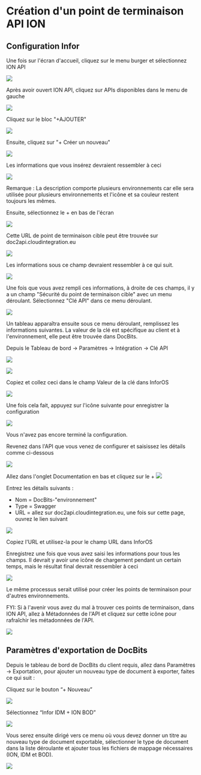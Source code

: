 # Création d'un point de terminaison API ION

## Configuration Infor

Une fois sur l'écran d'accueil, cliquez sur le menu burger et sélectionnez ION API

![](https://lh7-us.googleusercontent.com/hSxKZMRZUv5SJc2tMxgD2aMcaAVPkmTJMEdIjPY4JoM3BWiN9BUCQSywdCNJUs54R4Df8Z6Im3Zy2TRfRQE\_bK-FU5R9DbRDF3\_drGNPPbHEYCXJzD3Go5pAbIX6mohTMDchY3q7jK6hRheoreVuT-g)

Après avoir ouvert ION API, cliquez sur APIs disponibles dans le menu de gauche

![](https://lh7-us.googleusercontent.com/Ed2FRY1deP-21i-45Q3dUBdDrPOsnKnl6BzMq65FbUDk4kIW9jQClwWVFbuvPvR\_HGpNDOFHvXsy0RnJ\_KE1cLfgrDSoMg1\_\_Q1W0\_3bZs5sg35cCN2w4Fbc9oAy\_uH9VHwkg\_irA6AQ\_wU0q\_G4QRQ)

Cliquez sur le bloc "+AJOUTER"

![](https://lh7-us.googleusercontent.com/GdMApy9dnygxJwFTfYJ\_LDWOE9sOgeDdNkzhzHsxqpv-JUBYnPtB18U7nwLfnGXzyJs448gpztGdLNAKIC4jYmtc56wCbKRNqXsw5e-4ITNS5aeBJ30kAOVJzvPmu-idiSu-aEKKYvr4KblwBqs55nE)

Ensuite, cliquez sur "+ Créer un nouveau"

![](https://lh7-us.googleusercontent.com/\_MPsEXD4q7PsiAVXXbyfadZmwndAs8l3tEfPq97IqoRgk0QWdOeDV-rZwtWyhY3tUQ0uqhj1Wrr4xqDIHetzyOAnC0zAEy9j3D2uT3VJ8fJaik4HXII7Q70SdAJAVeHatuKYSlEttHCCmfa60VOgdWU)

Les informations que vous insérez devraient ressembler à ceci

![](https://lh7-us.googleusercontent.com/gwvBDFrrA-vOihzWxa\_Ns1wMbXJKzz0Qds1vyJwc3cc1QrUAd3udV5oF7iW1riwS4fYgv7-fOAdxQvATtkPZ-HHbjOnmRv4QiUpAMUyXU0XlUBisMlOQPDiKH5guSw7T\_PxSmQTghiusyrv2-btGKDU)

Remarque : La description comporte plusieurs environnements car elle sera utilisée pour plusieurs environnements et l'icône et sa couleur restent toujours les mêmes.

Ensuite, sélectionnez le + en bas de l'écran

![](https://lh7-us.googleusercontent.com/dtYP0O6Abzd-9yDgqtLMJh\_4p1GNGqqtJMCySJEzw-3-hcvySwdXoznQBQ-6fkCGCHVrKXRFSint8\_HuL6BpjRizZ-zIpornm7F-JH\_jU48OQ1s1kPCQyV-9mKkQkPh1ge8xbINKuV0ps7gvKuddqDs)

Cette URL de point de terminaison cible peut être trouvée sur doc2api.cloudintegration.eu

![](https://lh7-us.googleusercontent.com/-olPQPbkiOSYtKh6JeDtVGDypj5xfS1vsb78vLAFDE3hETqHvzDC4VjiAwR0F3Le0seqxicUDNhXjOoOGrXgCe-cByPrp\_q-bg-nKG2Y1JngREWyekzdQ5Cbnxi0aWv\_VySw0LdcwpAElcXG\_b5Vmlo)

Les informations sous ce champ devraient ressembler à ce qui suit.

![](https://lh7-us.googleusercontent.com/DKI7Ewpn6\_3euuarVLThq6Hdatfje8i44dhUCjWUtWcA0Dq38s8Idm3DbjE0HkAv3hGmYrdgUtuRF-skv6-d\_QghuHsFR8C3Vcf72IR8diP30ixrgd0YU7oEb6DWInIqK9ccH\_X-7VotPo5sCO379NA)

Une fois que vous avez rempli ces informations, à droite de ces champs, il y a un champ "Sécurité du point de terminaison cible" avec un menu déroulant. Sélectionnez "Clé API" dans ce menu déroulant.

![](https://lh7-us.googleusercontent.com/57rltIU4KnHAZ6wskQQHmn094UpRblxP\_-3Q14tVhKRT2M5uUdC4CuNINZqvy2NLjnwqDeWLIN6yr1ByNYHbV3SG1nH\_cf6zB-53I5k\_2zBeIjjQAR6BfGJBmDbh6uit5vYm0M8pGuLg0KFLXru\_N84)

Un tableau apparaîtra ensuite sous ce menu déroulant, remplissez les informations suivantes. La valeur de la clé est spécifique au client et à l'environnement, elle peut être trouvée dans DocBits.

Depuis le Tableau de bord → Paramètres → Intégration → Clé API

![](https://lh7-us.googleusercontent.com/SPs6Mw9-MeDAyXBgv5CK-CbKY-rEngzHVX9ruq3CcJnSuaqq76ibxuF-gbYS8VC2mv5TjsF48DLP8q2X2seN3J5voo7FP4dWipKVglWRHnWWQ3gtoBkCY6jrpUkQ1iLQ8huoWqku70LVZkcjUykp-w8)

![](https://lh7-us.googleusercontent.com/W4-UD6i9ux7l2k8lG77daDMikVm-77npHw4EOQkrwagAjOBXqrJYeJ-5mn3UQzddPCWUDTcmoihVvLqK4uf8bKT-kQ4gWAAV7HdwxllwiqqbIi0fReynpvkhK78mlfJQLQxI\_csynJx0-rWI22G8Lgk)

Copiez et collez ceci dans le champ Valeur de la clé dans InforOS

![](https://lh7-us.googleusercontent.com/h\_wrZaNW70Vs3MkPOZMZk3lbfccMoJmcc6Q6ig8GeQcXY9owjyoydn4nSm-MZssXvPhDvE\_-TXr-mH73NNME28teQ1g0GsQMrWJvNFjBxJfRLWnl\_MET\_uHhFVL4ZRVdZiIaGbVsvx6esNjW8ot15n4)

Une fois cela fait, appuyez sur l'icône suivante pour enregistrer la configuration

![](https://lh7-us.googleusercontent.com/LxVzlEIhwd\_jf8VZlzOGuryjln03ZrojS2JSqdkMb-VYhp95NrRKUnNmTnm-n\_bY55W2cf4qH5Rdx2EsEKy\_NxjT8OpxISa2mXXVj1CQ22lSE0Tqt5iTWkiWXtda7TozXa3opnM5VT0i5VpN8rWaEcw)

Vous n'avez pas encore terminé la configuration.

Revenez dans l'API que vous venez de configurer et saisissez les détails comme ci-dessous

![](https://lh7-us.googleusercontent.com/Tdqv5O2A-bKF7yD3JQCZkk64y1G7HEjesdUgndHv9seGDY8CCnG36T2kPy-hJqR758\_u1JSI\_LTXTkNI82H0Zlik7sKf3gByElMQGbk4bVgM2oM6lnNzJ\_gcj-57chiavEC4wHo58vorxmOHOl2sBBI)

Allez dans l'onglet Documentation en bas et cliquez sur le +
![](https://lh7-us.googleusercontent.com/37S1zWf-RyHvhvyI-Gi9ud2FkLwASyGD\_IzskDjsKjyEQdIBc97Bfgqptg6-TLV3-mtM9yAzjmIRV5m9rAC2EW4WqVia\_lfTsvBIGo8uXx1EvgCp0m8DeYQQfPh2zSA8I6cRySfEircpl6IZG9h6xiY)

Entrez les détails suivants :

* Nom = DocBits-"environnement"
* Type = Swagger
* URL = allez sur doc2api.cloudintegration.eu, une fois sur cette page, ouvrez le lien suivant

![](https://lh7-us.googleusercontent.com/tazrpqtgWhLRr5O08CVo\_gUjK1EuN\_vvRGTWnw89euSYQrQWd4Jnxx-1mdaydY56\_I2otnGdg6\_3dOJhBFp3OU8i9rIlXV5-1ApKYRRPqxVhBviUQ\_VhlQAWfAKe18NMtYBFXd3QVo5i6Za7315dqqQ)

Copiez l'URL et utilisez-la pour le champ URL dans InforOS

Enregistrez une fois que vous avez saisi les informations pour tous les champs. Il devrait y avoir une icône de chargement pendant un certain temps, mais le résultat final devrait ressembler à ceci

![](https://lh7-us.googleusercontent.com/odK5Oc3n8iLl45pG6Dgb1CmWFE30suuqVq5KfWP7FoqthPT93WApITIpMU6m4nndaQgnQbz3afneBYBzUrZc\_aTfyk-HUKKv6F3v5wmEvqYZ0TWYnE8\_3K-P7Gf7u5Fk7JPzbT-HUduMoecSsuoceKM)

Le même processus serait utilisé pour créer les points de terminaison pour d'autres environnements.&#x20;

FYI: Si à l'avenir vous avez du mal à trouver ces points de terminaison, dans ION API, allez à Métadonnées de l'API et cliquez sur cette icône pour rafraîchir les métadonnées de l'API.

![](https://lh7-us.googleusercontent.com/XCcuAbf4igf7O6oXECgt-\_veEcrrC065xeHHzNWKUjFZfEi-hUJLqYkRIn2PhmBtmS3UA1\_Wpf0YdCNWBPKlyDrtWgOHRKM03Xbtlucfpmg9ulB3guwj-kgzbZFnKN5i1AMq1Kd5m-ak-ljaz1e9V5g)

## Paramètres d'exportation de DocBits

Depuis le tableau de bord de DocBits du client requis, allez dans Paramètres → Exportation, pour ajouter un nouveau type de document à exporter, faites ce qui suit :

Cliquez sur le bouton “+ Nouveau”

![](https://lh7-us.googleusercontent.com/zT9L2Re22S5SdupyS-VVagJhk8sp38tVs-euioezvF-QzKxkr6R0wXz3sH3MK3dFvH1ZkdqmTlQg3z81P5duItUW8tnd\_Pdt3J4VezzMT6Rgk\_KEjvK4gzp1vjj6xzEaDiB5VvnFhUHW6bxNJg478\_8)

Sélectionnez “Infor IDM + ION BOD”

![](https://lh7-us.googleusercontent.com/6d04sh2VraR1919XKZSFnFr9QHf8YfpxTwLE-yXVEPtmejYPLcKO2CMekMXnzXDyOwh6Ml25BLCbVF9g7cv1I-jGrv3vUGugHEoxrl-BbBPnTL3nuCcN3ZNlYDuy0mXSNbH0AP-w-zTfKgcUCgQeIpE)

Vous serez ensuite dirigé vers ce menu où vous devez donner un titre au nouveau type de document exportable, sélectionner le type de document dans la liste déroulante et ajouter tous les fichiers de mappage nécessaires (ION, IDM et BOD).&#x20;

![](https://lh7-us.googleusercontent.com/jlFJZHMeLSFSG3I-lN5tuThqieT1uCcfe\_Rj7rEQ2t9bnkbdUuyOhb9JhMBl50dn6seDmoFohtSHLU1TM9jkpPM8U7ZWpeGbD4SUFv7a0m7snpsPy33rVwus0Aub\_qXnNW3EG0IvARSzYhw7Hj6sLqY)

